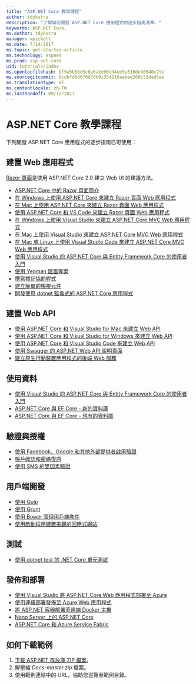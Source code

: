 ```yaml
---
title: "ASP.NET Core 教學課程"
author: tdykstra
description: "了解如何開發 ASP.NET Core 應用程式的逐步指南清單。"
keywords: ASP.NET Core,
ms.author: tdykstra
manager: wpickett
ms.date: 7/14/2017
ms.topic: get-started-article
ms.technology: aspnet
ms.prod: asp.net-core
uid: tutorials/index
ms.openlocfilehash: bf9a5b58d3c0a6a2e90dd4ee9a316de90640c79e
ms.sourcegitcommit: 9cdbfd0d670d70b9c354216aabee260c52dad5ee
ms.translationtype: HT
ms.contentlocale: zh-TW
ms.lasthandoff: 09/12/2017
---
```

# <a name="aspnet-core-tutorials"></a>ASP.NET Core 教學課程

下列開發 ASP.NET Core 應用程式的逐步指南已可使用：

## <a name="building-web-applications"></a>建置 Web 應用程式

[Razor 頁面](xref:mvc/razor-pages/index)是使用 ASP.NET Core 2.0 建立 Web UI 的建議方法。

* [ASP.NET Core 中的 Razor 頁面簡介](xref:mvc/razor-pages/index)
* [在 Windows 上使用 ASP.NET Core 來建立 Razor 頁面 Web 應用程式](xref:tutorials/razor-pages/index)
* [在 Mac 上使用 ASP.NET Core 來建立 Razor 頁面 Web 應用程式](xref:tutorials/razor-pages-mac/index)  
* [使用 ASP.NET Core 和 VS Code 來建立 Razor 頁面 Web 應用程式](xref:tutorials/razor-pages-vsc/index) 
* [在 Windows 上使用 Visual Studio 來建立 ASP.NET Core MVC Web 應用程式](first-mvc-app/index.md)
* [在 Mac 上使用 Visual Studio 來建立 ASP.NET Core MVC Web 應用程式](first-mvc-app-mac/index.md)
* [在 Mac 或 Linux 上使用 Visual Studio Code 來建立 ASP.NET Core MVC Web 應用程式](first-mvc-app-xplat/index.md)
* [使用 Visual Studio 的 ASP.NET Core 與 Entity Framework Core 的使用者入門](../data/ef-mvc/index.md)
* [使用 Yeoman 建置專案](../client-side/yeoman.md)
* [撰寫標記協助程式](../mvc/views/tag-helpers/authoring.md)
* [建立簡單的檢視元件](../mvc/views/view-components.md#walkthrough-creating-a-simple-view-component)
* [開發使用 dotnet 監看式的 ASP.NET Core 應用程式](dotnet-watch.md)

## <a name="building-web-apis"></a>建置 Web API
* [使用 ASP.NET Core 和 Visual Studio for Mac 來建立 Web API](xref:tutorials/first-web-api-mac)
* [使用 ASP.NET Core 和 Visual Studio for Windows 來建立 Web API](first-web-api.md)
* [使用 ASP.NET Core 和 Visual Studio Code 來建立 Web API](web-api-vsc.md)
* [使用 Swagger 的 ASP.NET Web API 說明頁面](web-api-help-pages-using-swagger.md)
* [建立原生行動裝置應用程式的後端 Web 服務](../mobile/native-mobile-backend.md)

## <a name="working-with-data"></a>使用資料
* [使用 Visual Studio 的 ASP.NET Core 與 Entity Framework Core 的使用者入門](../data/ef-mvc/index.md)
* [ASP.NET Core 與 EF Core - 新的資料庫](https://docs.microsoft.com/ef/core/get-started/aspnetcore/new-db)
* [ASP.NET Core 與 EF Core - 現有的資料庫](https://docs.microsoft.com/ef/core/get-started/aspnetcore/existing-db)

## <a name="authentication-and-authorization"></a>驗證與授權
* [使用 Facebook、Google 和其他外部提供者啟用驗證](../security/authentication/social/index.md)
* [帳戶確認和密碼復原](../security/authentication/accconfirm.md)
* [使用 SMS 的雙因素驗證](../security/authentication/2fa.md)

## <a name="client-side-development"></a>用戶端開發
* [使用 Gulp](../client-side/using-gulp.md)
* [使用 Grunt](../client-side/using-grunt.md)
* [使用 Bower 管理用戶端套件](../client-side/bower.md)
* [使用啟動程序建置美觀的回應式網站](../client-side/bootstrap.md)

## <a name="testing"></a>測試
* [使用 dotnet test 的 .NET Core 單元測試](https://docs.microsoft.com/dotnet/articles/core/testing/unit-testing-with-dotnet-test)

## <a name="publishing-and-deployment"></a>發佈和部署
* [使用 Visual Studio 將 ASP.NET Core Web 應用程式部署至 Azure](publish-to-azure-webapp-using-vs.md)
* [使用連續部署發佈至 Azure Web 應用程式](../publishing/azure-continuous-deployment.md)
* [將 ASP.NET 容器部署至遠端 Docker 主機](https://docs.microsoft.com/azure/vs-azure-tools-docker-hosting-web-apps-in-docker)
* [Nano Server 上的 ASP.NET Core](nano-server.md)
* [ASP.NET Core 和 Azure Service Fabric](https://docs.microsoft.com/azure/service-fabric/service-fabric-add-a-web-frontend)

<a name="download"></a> 
## <a name="how-to-download-a-sample"></a>如何下載範例
1. [下載 ASP.NET 存放庫 ZIP 檔案](https://codeload.github.com/aspnet/Docs/zip/master)。
1. 解壓縮 *Docs-master.zip* 檔案。
1. 使用範例連結中的 URL，協助您巡覽至範例目錄。 
